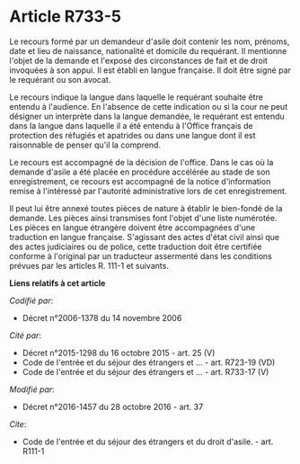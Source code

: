 # Article R733-5

Le recours formé par un demandeur d'asile doit contenir les nom, prénoms, date et lieu de naissance, nationalité et domicile
du requérant. Il mentionne l'objet de la demande et l'exposé des circonstances de fait et de droit invoquées à son appui. Il
est établi en langue française. Il doit être signé par le requérant ou son avocat. 

Le recours indique la langue dans laquelle le requérant souhaite être entendu à l'audience. En l'absence de cette indication
ou si la cour ne peut désigner un interprète dans la langue demandée, le requérant est entendu dans la langue dans laquelle
il a été entendu à l'Office français de protection des réfugiés et apatrides ou dans une langue dont il est raisonnable de
penser qu'il la comprend. 

Le recours est accompagné de la décision de l'office. Dans  le cas où la demande d'asile a été placée en procédure accélérée
au  stade de son enregistrement, ce recours est accompagné de la notice  d'information remise à l'intéressé par l'autorité
administrative lors de  cet enregistrement. 

Il peut lui être annexé toutes pièces de nature à établir le bien-fondé de la demande. Les pièces ainsi transmises font
l'objet d'une liste numérotée. Les pièces en langue étrangère doivent être accompagnées d'une traduction en langue française.
S'agissant des actes d'état civil ainsi que des actes judiciaires ou de police, cette traduction doit être certifiée conforme
à l'original par un traducteur assermenté dans les conditions prévues par les articles R. 111-1 et suivants.

**Liens relatifs à cet article**

_Codifié par_:

  - Décret n°2006-1378 du 14 novembre 2006

_Cité par_:

  - Décret n°2015-1298 du 16 octobre 2015 - art. 25 (V)
  - Code de l'entrée et du séjour des étrangers et ... - art. R723-19 (VD)
  - Code de l'entrée et du séjour des étrangers et ... - art. R733-17 (V)

_Modifié par_:

  - Décret n°2016-1457 du 28 octobre 2016 - art. 37

_Cite_:

  - Code de l'entrée et du séjour des étrangers et du droit d'asile. - art. R111-1

